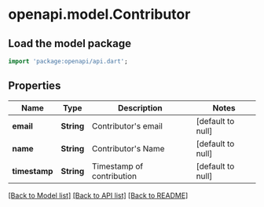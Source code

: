 # openapi.model.Contributor

## Load the model package
```dart
import 'package:openapi/api.dart';
```

## Properties
Name | Type | Description | Notes
------------ | ------------- | ------------- | -------------
**email** | **String** | Contributor&#39;s email | [default to null]
**name** | **String** | Contributor&#39;s Name | [default to null]
**timestamp** | **String** | Timestamp of contribution | [default to null]

[[Back to Model list]](../README.md#documentation-for-models) [[Back to API list]](../README.md#documentation-for-api-endpoints) [[Back to README]](../README.md)


